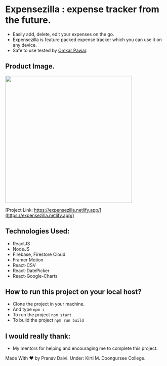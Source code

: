 # Expensezilla : expense tracker from the future.

- Easily add, delete, edit your expenses on the go.
- Expensezilla is feature packed expense tracker which you can use it on any device.
- Safe to use tested by [Omkar Pawar](https://github.com/OmkarPawar14).

## Product Image.
<img src="https://i.imgur.com/LqKPTJy.png" height=400>

[Project Link: https://expensezilla.netlify.app/](https://expensezilla.netlify.app/)

## Technologies Used: 
- ReactJS
- NodeJS
- Firebase, Firestore Cloud
- Framer Motion
- React-CSV
- React-DatePicker
- React-Google-Charts

## How to run this project on your local host?
- Clone the project in your machine.
- And type `npm i`
- To run the project `npm start`
- To build the project `npm run build`

## I would really thank:
- My mentors for helping and encouraging me to complete this project.

Made With :heart: by Pranav Dalvi.
Under: Kirti M. Doongursee College.

